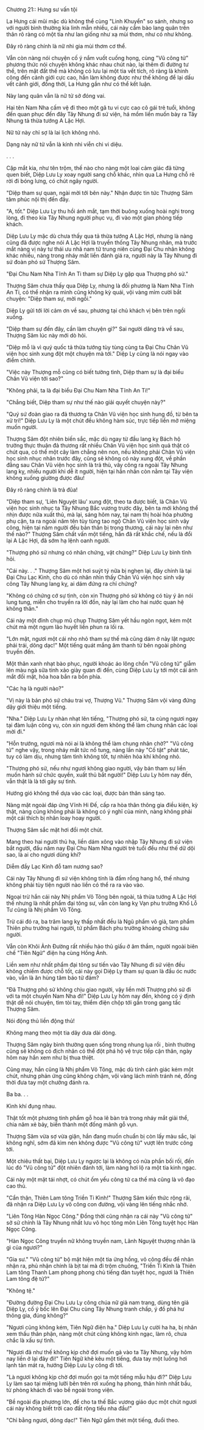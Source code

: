 




Chương 21:: Hưng sư vấn tội


La Hưng cái mũi mặc dù không thể cùng "Linh Khuyển" so sánh, nhưng so với người bình thường kia linh mẫn nhiều, cái này cẩm bào lang quân trên thân rõ ràng có một tia như lan giống như xạ mùi thơm, như có như không.

Đây rõ ràng chính là nữ nhi gia mùi thơm cơ thể.

Vẫn còn nàng nói chuyện cố ý nắm vuốt cuống họng, cùng "Vũ công tử" phương thức nói chuyện không khác nhau chút nào, lại thêm đi đường tư thế, trên mặt đất thế mà không có lưu lại một tia vết tích, rõ ràng là khinh công đến cảnh giới cực cao, hắn làm không được như thế không để lại dấu vết cảnh giới, đồng thời, La Hưng gần như có thể kết luận.

Này lang quân vẫn là nữ tử sở đóng vai.

Hai tên Nam Nha cấm vệ đi theo một gã tu vi cực cao cô gái trẻ tuổi, không đến quan phục đến đây Tây Nhung đi sứ viện, há mồm liền muốn bày ra Tây Nhung tả thừa tướng A Lặc Hợi.

Nữ tử này chỉ sợ là lai lịch không nhỏ.

Dạng này nữ tử vẫn là kính nhi viễn chi vi diệu.

. . .

Cặp mắt kia, như tên trộm, thế nào cho nàng một loại cảm giác đã từng quen biết, Diệp Lưu Ly xoay người sang chỗ khác, nhìn qua La Hưng chỗ rẽ rời đi bóng lưng, có chút ngây người.

"Diệp tham sự quan, ngài mời tới bên này." Nhận được tin tức Thượng Sâm tâm phúc nội thị đến đây.

"A, tốt." Diệp Lưu Ly thu hồi ánh mắt, tạm thời buông xuống hoài nghi trong lòng, đi theo kia Tây Nhung người phục vụ, đi vào một gian phòng tiếp khách.

Diệp Lưu Ly mặc dù chưa thấy qua tả thừa tướng A Lặc Hợi, nhưng là nàng cũng đã được nghe nói A Lặc Hợi là truyền thống Tây Nhung nhân, mà trước mắt nàng vị này tư thái ưu nhã nam tử trung niên cùng Đại Chu nhân không khác nhiều, nàng trong nháy mắt liền đánh giá ra, người này là Tây Nhung đi sứ đoàn phó sứ Thượng Sâm.

"Đại Chu Nam Nha Tĩnh An Ti tham sự Diệp Ly gặp qua Thượng phó sử."

Thượng Sâm chưa thấy qua Diệp Ly, nhưng là đối phương là Nam Nha Tĩnh An Ti, có thể nhận ra mình cũng không kỳ quái, vội vàng mỉm cười bắt chuyện: "Diệp tham sự, mời ngồi."

Diệp Ly gửi tới lời cảm ơn về sau, phương tại chủ khách vị bên trên ngồi xuống.

"Diệp tham sự đến đây, cần làm chuyện gì?" Sai người dâng trà về sau, Thượng Sâm lúc này mới dò hỏi.

"Diệp mỗ là vì quý quốc tả thừa tướng tùy tùng cùng ta Đại Chu Chân Vũ viện học sinh xung đột một chuyện mà tới." Diệp Ly cũng là nói ngay vào điểm chính.

"Việc này Thượng mỗ cũng có biết tường tình, Diệp tham sự là đại biểu Chân Vũ viện tới sao?"

"Không phải, ta là đại biểu Đại Chu Nam Nha Tĩnh An Ti!"

"Chẳng biết, Diệp tham sự như thế nào giải quyết chuyện này?"

"Quý sứ đoàn giao ra đả thương ta Chân Vũ viện học sinh hung đồ, từ bên ta xử trí!" Diệp Lưu Ly là một chút đều không hàm súc, trực tiếp liền mở miệng muốn người.

Thượng Sâm đột nhiên biến sắc, mặc dù ngay từ đầu lang kỵ Bách hộ trưởng thực thuận đả thương rất nhiều Chân Vũ viện học sinh quả thật có chút qua, có thể một cây làm chẳng nên non, nếu không phải Chân Vũ viện học sinh nhục nhân trước đây, cũng sẽ không có này xung đột, về phần đằng sau Chân Vũ viện học sinh là trả thù, vây công ra ngoài Tây Nhung lang kỵ, nhiều người khi dễ ít người, hiện tại hắn nhân còn nằm tại Tây viện không xuống giường được đâu!

Đây rõ ràng chính là trả đũa!

"Diệp tham sự, 'Liên Nguyệt lâu' xung đột, theo ta được biết, là Chân Vũ viện học sinh nhục ta Tây Nhung Bắc vương trước đây, bên ta mới không thể nhịn được nữa xuất thủ, mà lại, sáng hôm nay, tại nam thị hoài hóa phường phụ cận, ta ra ngoài năm tên tùy tùng tao ngộ Chân Vũ viện học sinh vây công, hiện tại năm người đều bản thân bị trọng thương, cái này lại nên như thế nào?" Thượng Sâm chất vấn một tiếng, hắn đã rất khắc chế, nếu là đổi lại A Lặc Hợi, đã sớm hạ lệnh oanh người.

"Thượng phó sử nhưng có nhân chứng, vật chứng?" Diệp Lưu Ly bình tĩnh hỏi.

"Cái này. . ." Thượng Sâm một hơi suýt tý nữa bị nghẹn lại, đây chính là tại Đại Chu Lạc Kinh, cho dù có nhân nhìn thấy Chân Vũ viện học sinh vây công Tây Nhung lang kỵ, ai dám đứng ra chỉ chứng?

"Không có chứng cớ sự tình, còn xin Thượng phó sử không có tùy ý ăn nói lung tung, miễn cho truyền ra lời đồn, này lại làm cho hai nước quan hệ không thân."

Cái này một đỉnh chụp mũ chụp Thượng Sâm yết hầu ngòn ngọt, kém một chút mà một ngụm lão huyết liền phun ra lối ra.

"Lớn mật, ngươi một cái nho nhỏ tham sự thế mà cũng dám ở này lật ngược phải trái, dõng dạc!" Một tiếng quát mắng âm thanh từ bên ngoài phòng truyền đến.

Một thân xanh nhạt bào phục, người khoác áo lông chồn "Vũ công tử" giẫm lên màu ngà sữa tinh xảo giày quan đi đến, cùng Diệp Lưu Ly tới một cái ánh mắt đối mặt, hỏa hoa bắn ra bốn phía.

"Các hạ là người nào?"

"Vị này là bản phó sứ cháu trai vợ, Thượng Vũ." Thượng Sâm vội vàng đứng dậy giới thiệu một tiếng.

"Nha." Diệp Lưu Ly nhàn nhạt lên tiếng, "Thượng phó sử, ta cùng ngươi ngay tại đàm luận công vụ, còn xin ngươi đem không thể làm chung nhân các loại mời đi."

"Hỗn trướng, ngươi mà nói ai là không thể làm chung nhân chờ?" "Vũ công tử" nghe vậy, trong nháy mắt tức nổ tung, nàng lần này "Cố tật" phát tác, tuy có làm dịu, nhưng tâm tình không tốt, tự nhiên hỏa khí không nhỏ.

"Thượng phó sử, nếu như ngươi không giao người, vậy bản tham sự liền muốn hành sử chức quyền, xuất thủ bắt người!" Diệp Lưu Ly hôm nay đến, vẫn thật là là tới gây sự tình.

Hướng gió không thể dựa vào các loại, được bản thân sáng tạo.

Nàng mặt ngoài đáp ứng Vĩnh Hi Đế, cấp ra hòa thân thông gia điều kiện, kỳ thật, nàng cũng không phải là không có ý nghĩ của mình, nàng không phải một cái thích bị nhân loay hoay người.

Thượng Sâm sắc mặt hơi đổi một chút.

Mang theo hai người thủ hạ, liền dám xông vào nhập Tây Nhung đi sứ viện bắt người, đầu năm nay Đại Chu Nam Nha người trẻ tuổi đều như thế dữ dội sao, là ai cho ngươi dũng khí?

Diễm đầy Lạc Kinh đỗ tam nương sao?

Cái này Tây Nhung đi sứ viện không tính là đầm rồng hang hổ, thế nhưng không phải tùy tiện người nào liền có thể ra ra vào vào.

Ngoại trừ hắn cái này Nhị phẩm Võ Tông bên ngoài, tả thừa tướng A Lặc Hợi thế nhưng là nhất phẩm đại tông sư, vẫn còn lang kỵ Vạn phu trưởng Khố Lỗ Tư cũng là Nhị phẩm Võ Tông.

Trừ cái đó ra, ba trăm lang kỵ thấp nhất đều là Ngũ phẩm võ giả, tam phẩm Thiên phu trưởng hai người, tứ phẩm Bách phu trưởng khoảng chừng sáu người.

Vẫn còn Khôi Ảnh Đường rất nhiều hảo thủ giấu ở âm thầm, người ngoài biên chế "Tiên Ngữ" điện hạ cùng Hồng Ảnh.

Liền xem như nhất phẩm đại tông sư tiến vào Tây Nhung đi sứ viện đều không chiếm được chỗ tốt, cái này gọi Diệp Ly tham sự quan là đầu óc nước vào, vẫn là ăn hùng tâm báo tử đảm?

"Đã Thượng phó sử không chịu giao người, vậy liền mời Thượng phó sử đi với ta một chuyến Nam Nha đi!" Diệp Lưu Ly hôm nay đến, không có ý định thật dễ nói chuyện, tìm tòi tay, thiểm điện chộp tới gần trong gang tấc Thượng Sâm.

Nói động thủ liền động thủ!

Không mang theo một tia dây dưa dài dòng.

Thượng Sâm ngày bình thường quen sống trong nhung lụa rồi , bình thường cũng sẽ không có địch nhân có thể đột phá hộ vệ trực tiếp cận thân, ngày hôm nay hắn xem như bị thua thiệt.

Cũng may, hắn cũng là Nhị phẩm Võ Tông, mặc dù tính cảnh giác kém một chút, nhưng phản ứng cũng không chậm, vội vàng lách mình tránh né, đồng thời đưa tay một chưởng đánh ra.

Ba ba. . .

Kình khí đụng nhau.

Thật tốt một phương tinh phẩm gỗ hoa lê bàn trà trong nháy mắt giải thể, chia năm xẻ bảy, biến thành một đống mảnh gỗ vụn.

Thượng Sâm vừa sợ vừa giận, hắn đang muốn chuẩn bị còn lấy màu sắc, lại không nghĩ, sớm đã kìm nén không được "Vũ công tử" vượt lên trước công tới.

Một chiêu thất bại, Diệp Lưu Ly ngược lại là không có nửa phần bối rối, đến lúc đó "Vũ công tử" đột nhiên đánh tới, làm nàng hơi lộ ra một tia kinh ngạc.

Cái này một mặt tái nhợt, có chút ốm yếu công tử ca thế mà cũng là võ đạo cao thủ.

"Cẩn thận, Thiên Lam tông Triền Ti Kình!" Thượng Sâm kiến thức rộng rãi, đã nhận ra Diệp Lưu Ly võ công con đường, vội vàng lên tiếng nhắc nhở.

"Liên Tông Hàn Ngọc Công." Đồng thời cũng nhận ra cái này "Vũ công tử" sở sử chính là Tây Nhung nhất lưu võ học tông môn Liên Tông tuyệt học Hàn Ngọc Công.

"Hàn Ngọc Công truyền nữ không truyền nam, Lãnh Nguyệt thượng nhân là gì của ngươi?"

"Gia sư." "Vũ công tử" bộ mặt hiện một tia ửng hồng, võ công đều để nhân nhận ra, phủ nhận chính là bịt tai mà đi trộm chuông, "Triền Ti Kình là Thiên Lam tông Thanh Lam phong phong chủ tiếng đàn tuyệt học, ngươi là Thiên Lam tông đệ tử?"

"Không tệ."

"Đường đường Đại Chu Lưu Ly công chúa nữ giả nam trang, dùng tên giả Diệp Ly, cố ý bốc lên Đại Chu cùng Tây Nhung tranh chấp, ý đồ phá hư thông gia, đúng không?"

"Ngươi cũng không kém, Tiên Ngữ điện hạ." Diệp Lưu Ly cười ha ha, bị nhân xem thấu thân phận, nàng một chút cũng không kinh ngạc, làm rõ, chưa chắc là xấu sự tình.

"Ngươi đã như thế không kịp chờ đợi muốn gả vào ta Tây Nhung, vậy hôm nay liền ở lại đây đi!" Tiên Ngữ khẽ kêu một tiếng, đưa tay một luồng hơi lạnh tản mát ra, hướng Diệp Lưu Ly công đi tới.

"Là ngươi không kịp chờ đợi muốn gọi ta một tiếng mẫu hậu đi?" Diệp Lưu Ly làm sao tại miệng lưỡi bên trên rơi xuống hạ phong, thân hình nhất bầu, từ phòng khách đi vào bề ngoài trong viện.

"Bề ngoài địa phương lớn, để cho ta thế Bắc vương giáo dục một chút ngươi cái này không biết trời cao đất rộng tiểu nha đầu!"

"Chỉ bằng ngươi, dõng dạc!" Tiên Ngữ gầm thét một tiếng, đuổi theo.





